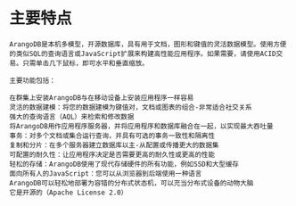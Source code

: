 # 主要特点
    ArangoDB是本机多模型，开源数据库，具有用于文档，图形和键值的灵活数据模型。使用方便的类似SQL的查询语言或JavaScript扩展来构建高性能应用程序。如果需要，请使用ACID交易。只需单击几下鼠标，即可水平和垂直缩放。
    
    主要功能包括：
    
    在群集上安装ArangoDB与在移动设备上安装应用程序一样容易
    灵活的数据建模：将您的数据建模为键值对，文档或图表的组合-非常适合社交关系
    强大的查询语言（AQL）来检索和修改数据
    将ArangoDB用作应用程序服务器，并将应用程序和数据库融合在一起，以实现最大吞吐量
    事务：对多个文档或集合运行查询，并具有可选的事务一致性和隔离性
    复制和分片：在多个服务器建立数据库以主-从配置或传播更大的数据集
    可配置的耐久性：让应用程序决定是否需要更高的耐久性或更高的性能
    轻松的存储：ArangoDB使用了现代存储硬件的所有功能，例如SSD和大型缓存
    面向所有人的JavaScript：您可以从浏览器到后端使用一种语言
    ArangoDB可以轻松地部署为容错的分布式状态机，可以充当分布式设备的动物大脑
    它是开源的（Apache License 2.0）